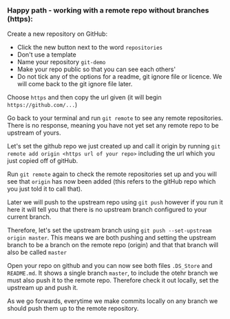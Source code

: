 

### Happy path - working with a remote repo without branches (https):

Create a new repository on GitHub:

- Click the new button next to the word `repositories`
- Don't use a template
- Name your repository `git-demo`
- Make your repo public so that you can see each others'
- Do not tick any of the options for a readme, git ignore file or licence. We will come back to the git ignore file later.

Choose `https` and then copy the url given (it will begin `https://github.com/...`)

Go back to your terminal and run `git remote` to see any remote repositories. There is no response, meaning you have not yet set any remote repo to be upstream of yours.

Let's set the github repo we just created up and call it origin by running `git remote add origin <https url of your repo>` including the url which you just copied off of gitHub. 

Run `git remote` again to check the remote repositories set up and you will see that `origin` has now been added (this refers to the gitHub repo which you just told it to call that).

Later we will push to the upstream repo using `git push` however if you run it here it will tell you that there is no upstream branch configured to your current branch. 

Therefore, let's set the upstream branch using `git push --set-upstream origin master`. This means we are both pushing and setting the upstream branch to be a branch on the remote repo (origin) and that that branch will also be called `master`

Open your repo on github and you can now see both files `.DS_Store` and `README.md`. It shows a single branch `master`, to include the otehr branch we must also push it to the remote repo. Therefore check it out locally, set the upstream up and push it. 

As we go forwards, everytime we make commits locally on any branch we should push them up to the remote repository. 